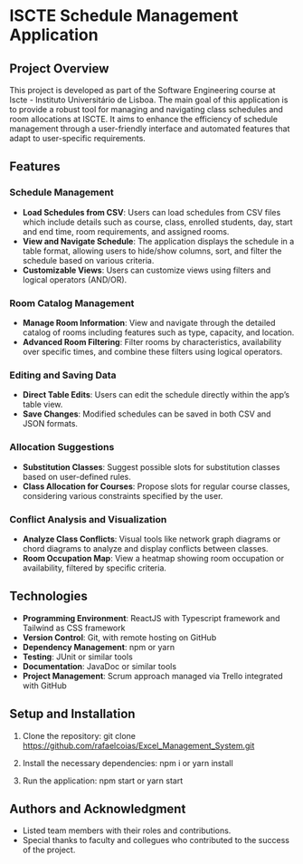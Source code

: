 # ISCTE Schedule Management Application

## Project Overview

This project is developed as part of the Software Engineering course at Iscte - Instituto Universitário de Lisboa. The main goal of this application is to provide a robust tool for managing and navigating class schedules and room allocations at ISCTE. It aims to enhance the efficiency of schedule management through a user-friendly interface and automated features that adapt to user-specific requirements.

## Features

### Schedule Management
- **Load Schedules from CSV**: Users can load schedules from CSV files which include details such as course, class, enrolled students, day, start and end time, room requirements, and assigned rooms.
- **View and Navigate Schedule**: The application displays the schedule in a table format, allowing users to hide/show columns, sort, and filter the schedule based on various criteria.
- **Customizable Views**: Users can customize views using filters and logical operators (AND/OR).

### Room Catalog Management
- **Manage Room Information**: View and navigate through the detailed catalog of rooms including features such as type, capacity, and location.
- **Advanced Room Filtering**: Filter rooms by characteristics, availability over specific times, and combine these filters using logical operators.

### Editing and Saving Data
- **Direct Table Edits**: Users can edit the schedule directly within the app’s table view.
- **Save Changes**: Modified schedules can be saved in both CSV and JSON formats.

### Allocation Suggestions
- **Substitution Classes**: Suggest possible slots for substitution classes based on user-defined rules.
- **Class Allocation for Courses**: Propose slots for regular course classes, considering various constraints specified by the user.

### Conflict Analysis and Visualization
- **Analyze Class Conflicts**: Visual tools like network graph diagrams or chord diagrams to analyze and display conflicts between classes.
- **Room Occupation Map**: View a heatmap showing room occupation or availability, filtered by specific criteria.

## Technologies
- **Programming Environment**: ReactJS with Typescript framework and Tailwind as CSS framework
- **Version Control**: Git, with remote hosting on GitHub
- **Dependency Management**: npm or yarn
- **Testing**: JUnit or similar tools
- **Documentation**: JavaDoc or similar tools
- **Project Management**: Scrum approach managed via Trello integrated with GitHub

## Setup and Installation
1. Clone the repository:
git clone https://github.com/rafaelcoias/Excel_Management_System.git

3. Install the necessary dependencies:
npm i or yarn install

4. Run the application:
npm start or yarn start

## Authors and Acknowledgment
- Listed team members with their roles and contributions.
- Special thanks to faculty and collegues who contributed to the success of the project.
